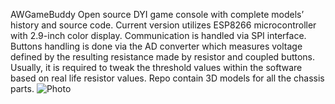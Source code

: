 AWGameBuddy
Open source DYI game console with complete models’ history and source code.
Current version utilizes ESP8266 microcontroller with 2.9-inch color display.
Communication is handled via SPI interface.
Buttons handling is done via the AD converter which measures voltage defined by the resulting resistance made by resistor and coupled buttons. Usually, it is required to tweak the threshold values within the software based on real life resistor values.
Repo contain 3D models for all the chassis parts.
![Photo](foto/20211221_210627.jpg)

